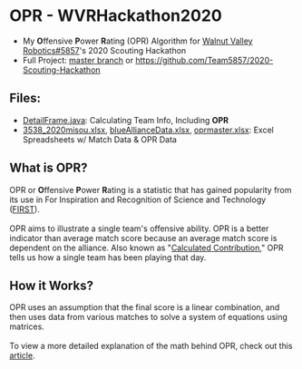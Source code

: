 # OPR - WVRHackathon2020
- My **O**ffensive **P**ower **R**ating (OPR) Algorithm for [Walnut Valley Robotics#5857](https://github.com/Team5857)'s 2020 Scouting Hackathon  
- Full Project: [master branch](https://github.com/Ericspk33/OPR-WVRHackathon2020/tree/master) or https://github.com/Team5857/2020-Scouting-Hackathon

## Files:
 - [DetailFrame.java](DetailFrame.java): Calculating Team Info, Including **OPR**
 - [3538_2020misou.xlsx](3538_2020misou.xlsx), [blueAllianceData.xlsx](blueAllianceData.xlsx), [oprmaster.xlsx](oprmaster.xlsx): Excel Spreadsheets w/ Match Data & OPR Data 

## What is OPR?
OPR or **O**ffensive **P**ower **R**ating is a statistic that has gained popularity from its use in For Inspiration and Recognition of Science and Technology ([FIRST](https://www.firstinspires.org/)).    
\
OPR aims to illustrate a single team's offensive ability. OPR is a better indicator than average match score because an average match score is dependent on the alliance. Also known as "[Calculated Contribution](https://www.youtube.com/watch?v=l8syuYnXfJg&t=409s)," OPR tells us how a single team has been playing that day. 

## How it Works?
OPR uses an assumption that the final score is a linear combination, and then uses data from various matches to solve a system of equations using matrices.  
\
To view a more detailed explanation of the math behind OPR, check out this [article](https://blog.thebluealliance.com/2017/10/05/the-math-behind-opr-an-introduction/).



